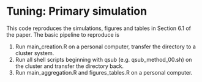# Tuning: Primary simulation

This code reproduces the simulations, figures and tables in Section 6.1 of the paper.  The basic pipeline to reproduce is

1.  Run main_creation.R on a personal computer, transfer the directory to a cluster system.
2.  Run all shell scripts beginning with qsub (e.g. qsub_method_00.sh) on the cluster and transfer the directory back.
3.  Run main_aggregation.R and figures_tables.R on a personal computer.
